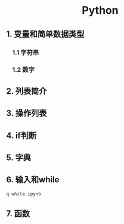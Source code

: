 # <center>Python</center>
## 1. 变量和简单数据类型
### &emsp;1.1 字符串
### &emsp;1.2 数字
## 2. 列表简介
## 3. 操作列表
## 4. if判断
## 5. 字典
## 6. 输入和while
    q while.ipynb
## 7. 函数